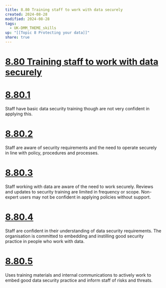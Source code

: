 ```yaml
---
title: 8.80 Training staff to work with data securely
created: 2024-08-28
modified: 2024-08-28
tags:
  - UK-DMM_THEME_skills
up: "[[Topic 8 Protecting your data]]"
share: true
---
```

# [8.80 Training staff to work with data securely](8.80%20Training%20staff%20to%20work%20with%20data%20securely.md)
# [8.80.1](8.80.1.md)

Staff have basic data security training though are not very confident in applying this.

# [8.80.2](8.80.2.md)

Staff are aware of security requirements and the need to operate securely in line with policy, procedures and processes.

# [8.80.3](8.80.3.md)

Staff working with data are aware of the need to work securely. Reviews and updates to security training are limited in frequency or scope. Non-expert users may not be confident in applying policies without support.

# [8.80.4](8.80.4.md)

Staff are confident in their understanding of data security requirements. The organisation is committed to embedding and instilling good security practice in people who work with data.

# [8.80.5](8.80.5.md)

Uses training materials and internal communications to actively work to embed good data security practice and inform staff of risks and threats.
